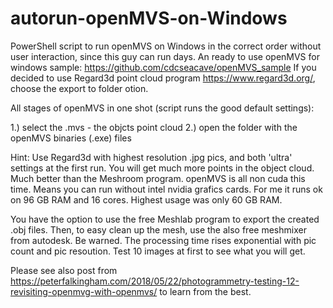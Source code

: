 # autorun-openMVS-on-Windows
PowerShell script to run openMVS on Windows in the correct order without user interaction, since this guy can run days.
An ready to use openMVS for windows sample: https://github.com/cdcseacave/openMVS_sample
If you decided to use Regard3d point cloud program https://www.regard3d.org/, choose the export to folder otion.

All stages of openMVS in one shot (script runs the good default settings):

1.) select the <scene>.mvs - the objcts point cloud
2.) open the folder with the openMVS binaries (.exe) files

Hint:
Use Regard3d with highest resolution .jpg pics, and both 'ultra' settings at the first run.
You will get much more points in the object cloud. Much better than the Meshroom program. 
openMVS is all non cuda this time. Means you can run without intel nvidia grafics cards.
For me it runs ok on 96 GB RAM and 16 cores. Highest usage was only 60 GB RAM.

You have the option to use the free Meshlab program to export the created .obj files. 
Then, to easy clean up the mesh, use the also free meshmixer from autodesk. 
Be warned. The processing time rises exponential with pic count and pic resoution. 
Test 10 images at first to see what you will get.

Please see also post from https://peterfalkingham.com/2018/05/22/photogrammetry-testing-12-revisiting-openmvg-with-openmvs/
to learn from the best.
